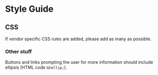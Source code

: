 Style Guide
========

## CSS
If vendor specific CSS rules are added, please add as many as possible.

### Other stuff
Buttons and links prompting the user for more information should include ellipsis (HTML code `&hellip;`).

